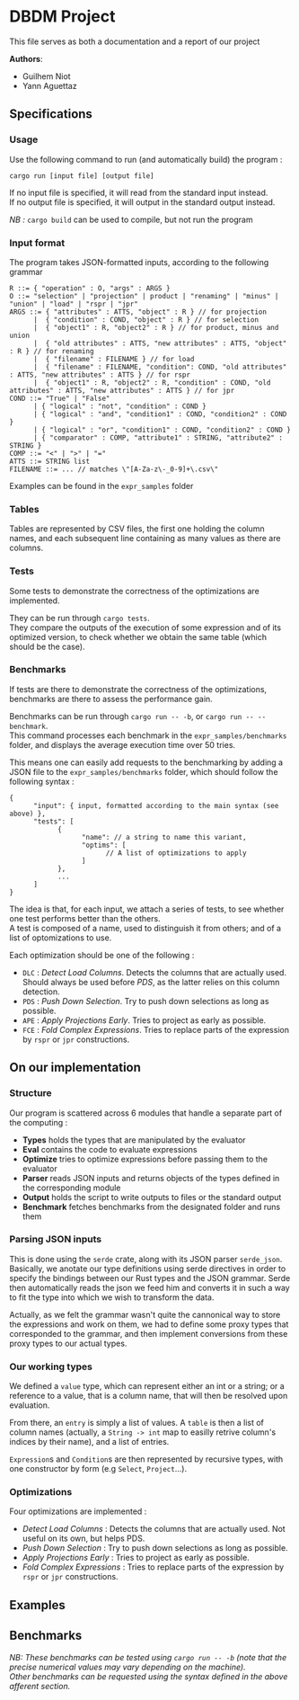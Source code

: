 # DBDM Project

This file serves as both a documentation and a report of our project

**Authors**:
* Guilhem Niot
* Yann Aguettaz

## Specifications

### Usage

Use the following command to run (and automatically build) the program :

`cargo run [input file] [output file]`

If no input file is specified, it will read from the standard input instead.  
If no output file is specified, it will output in the standard output instead.

*NB :* `cargo build` can be used to compile, but not run the program

### Input format

The program takes JSON-formatted inputs, according to the following grammar
```
R ::= { "operation" : O, "args" : ARGS }
O ::= "selection" | "projection" | product | "renaming" | "minus" | "union" | "load" | "rspr | "jpr" 
ARGS ::= { "attributes" : ATTS, "object" : R } // for projection
      |  { "condition" : COND, "object" : R } // for selection
      |  { "object1" : R, "object2" : R } // for product, minus and union
      |  { "old attributes" : ATTS, "new attributes" : ATTS, "object" : R } // for renaming
      |  { "filename" : FILENAME } // for load
      |  { "filename" : FILENAME, "condition": COND, "old attributes" : ATTS, "new attributes" : ATTS } // for rspr
      |  { "object1" : R, "object2" : R, "condition" : COND, "old attributes" : ATTS, "new attributes" : ATTS } // for jpr
COND ::= "True" | "False" 
      | { "logical" : "not", "condition" : COND }
      | { "logical" : "and", "condition1" : COND, "condition2" : COND }
      | { "logical" : "or", "condition1" : COND, "condition2" : COND }
      | { "comparator" : COMP, "attribute1" : STRING, "attribute2" : STRING }
COMP ::= "<" | ">" | "="
ATTS ::= STRING list
FILENAME ::= ... // matches \"[A-Za-z\-_0-9]+\.csv\"
```

Examples can be found in the `expr_samples` folder

### Tables

Tables are represented by CSV files, the first one holding the column names, and each subsequent line containing as many values as there are columns.

### Tests

Some tests to demonstrate the correctness of the optimizations are implemented.

They can be run through `cargo tests`.  
They compare the outputs of the execution of some expression and of its optimized version, to check whether we obtain the same table (which should be the case).

### Benchmarks

If tests are there to demonstrate the correctness of the optimizations, benchmarks are there to assess the performance gain.

Benchmarks can be run through `cargo run -- -b`, or `cargo run -- --benchmark`.  
This command processes each benchmark in the `expr_samples/benchmarks` folder, and displays the average execution time over 50 tries.

This means one can easily add requests to the benchmarking by adding a JSON file to the `expr_samples/benchmarks` folder, which should follow the following syntax :
```
{
      "input": { input, formatted according to the main syntax (see above) },
      "tests": [
            {
                  "name": // a string to name this variant,
                  "optims": [
                        // A list of optimizations to apply
                  ]
            },
            ...
      ]
}
```

The idea is that, for each input, we attach a series of tests, to see whether one test performs better than the others.  
A test is composed of a name, used to distinguish it from others; and of a list of optomizations to use.

Each optimization should be one of the following :
* `DLC` : *Detect Load Columns*. Detects the columns that are actually used. Should always be used before *PDS*, as the latter relies on this column detection.
* `PDS` : *Push Down Selection*. Try to push down selections as long as possible.
* `APE` : *Apply Projections Early*. Tries to project as early as possible.
* `FCE` : *Fold Complex Expressions*. Tries to replace parts of the expression by `rspr` or `jpr` constructions.

## On our implementation

### Structure

Our program is scattered across 6 modules that handle a separate part of the computing :
* **Types** holds the types that are manipulated by the evaluator
* **Eval** contains the code to evaluate expressions
* **Optimize** tries to optimize expressions before passing them to the evaluator
* **Parser** reads JSON inputs and returns objects of the types defined in the corresponding module
* **Output** holds the script to write outputs to files or the standard output
* **Benchmark** fetches benchmarks from the designated folder and runs them

### Parsing JSON inputs

This is done using the `serde` crate, along with its JSON parser `serde_json`. Basically, we anotate our type definitions using serde directives in order to specify the bindings between our Rust types and the JSON grammar. Serde then automatically reads the json we feed him and converts it in such a way to fit the type into which we wish to transform the data.

Actually, as we felt the grammar wasn't quite the cannonical way to store the expressions and work on them, we had to define some proxy types that corresponded to the grammar, and then implement conversions from these proxy types to our actual types.

### Our working types

We defined a `value` type, which can represent either an int or a string; or a reference to a value, that is a column name, that will then be resolved upon evaluation.

From there, an `entry` is simply a list of values. A `table` is then a list of column names (actually, a `String -> int` map to easilly retrive column's indices by their name), and a list of entries.

`Expression`s and `Condition`s are then represented by recursive types, with one constructor by form (e.g `Select`, `Project`...).

### Optimizations

Four optimizations are implemented :
* *Detect Load Columns* : Detects the columns that are actually used. Not useful on its own, but helps PDS.
* *Push Down Selection* : Try to push down selections as long as possible.
* *Apply Projections Early* : Tries to project as early as possible.
* *Fold Complex Expressions* : Tries to replace parts of the expression by `rspr` or `jpr` constructions.

## Examples

## Benchmarks
*NB: These benchmarks can be tested using `cargo run -- -b` (note that the precise numerical values may vary depending on the machine).*  
*Other benchmarks can be requested using the syntax defined in the above afferent section.*

